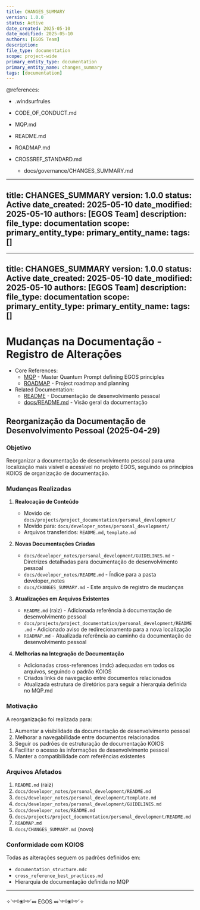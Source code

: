 ```yaml
---
title: CHANGES_SUMMARY
version: 1.0.0
status: Active
date_created: 2025-05-10
date_modified: 2025-05-10
authors: [EGOS Team]
description: 
file_type: documentation
scope: project-wide
primary_entity_type: documentation
primary_entity_name: changes_summary
tags: [documentation]
---
```


@references:
- .windsurfrules
- CODE_OF_CONDUCT.md
- MQP.md
- README.md
- ROADMAP.md
- CROSSREF_STANDARD.md

  - docs/governance/CHANGES_SUMMARY.md

---
title: CHANGES_SUMMARY
version: 1.0.0
status: Active
date_created: 2025-05-10
date_modified: 2025-05-10
authors: [EGOS Team]
description: 
file_type: documentation
scope: 
primary_entity_type: 
primary_entity_name: 
tags: []
---

---
title: CHANGES_SUMMARY
version: 1.0.0
status: Active
date_created: 2025-05-10
date_modified: 2025-05-10
authors: [EGOS Team]
description: 
file_type: documentation
scope: 
primary_entity_type: 
primary_entity_name: 
tags: []
---

# Mudanças na Documentação - Registro de Alterações

- Core References:
  - [MQP](..\reference\MQP.md) - Master Quantum Prompt defining EGOS principles
  - [ROADMAP](../../governance/migrations/processed/pt/ROADMAP.md) - Project roadmap and planning
- Related Documentation:
  - [README](../../governance/business/github_updates/README.md) - Documentação de desenvolvimento pessoal
  - [docs/README.md](../../..\README.md) - Visão geral da documentação

## Reorganização da Documentação de Desenvolvimento Pessoal (2025-04-29)

### Objetivo

Reorganizar a documentação de desenvolvimento pessoal para uma localização mais visível e acessível no projeto EGOS, seguindo os princípios KOIOS de organização de documentação.

### Mudanças Realizadas

1. **Realocação de Conteúdo**
   - Movido de: `docs/projects/project_documentation/personal_development/`
   - Movido para: `docs/developer_notes/personal_development/`
   - Arquivos transferidos: `README.md`, `template.md`

2. **Novas Documentações Criadas**
   - `docs/developer_notes/personal_development/GUIDELINES.md` - Diretrizes detalhadas para documentação de desenvolvimento pessoal
   - `docs/developer_notes/README.md` - Índice para a pasta developer_notes
   - `docs/CHANGES_SUMMARY.md` - Este arquivo de registro de mudanças

3. **Atualizações em Arquivos Existentes**
   - `README.md` (raiz) - Adicionada referência à documentação de desenvolvimento pessoal
   - `docs/projects/project_documentation/personal_development/README.md` - Adicionado aviso de redirecionamento para a nova localização
   - `ROADMAP.md` - Atualizada referência ao caminho da documentação de desenvolvimento pessoal

4. **Melhorias na Integração de Documentação**
   - Adicionadas cross-references (mdc) adequadas em todos os arquivos, seguindo o padrão KOIOS
   - Criados links de navegação entre documentos relacionados
   - Atualizada estrutura de diretórios para seguir a hierarquia definida no MQP.md

### Motivação

A reorganização foi realizada para:

1. Aumentar a visibilidade da documentação de desenvolvimento pessoal
2. Melhorar a navegabilidade entre documentos relacionados
3. Seguir os padrões de estruturação de documentação KOIOS
4. Facilitar o acesso às informações de desenvolvimento pessoal
5. Manter a compatibilidade com referências existentes

### Arquivos Afetados

1. `README.md` (raiz)
2. `docs/developer_notes/personal_development/README.md`
3. `docs/developer_notes/personal_development/template.md`
4. `docs/developer_notes/personal_development/GUIDELINES.md`
5. `docs/developer_notes/README.md`
6. `docs/projects/project_documentation/personal_development/README.md`
7. `ROADMAP.md`
8. `docs/CHANGES_SUMMARY.md` (novo)

### Conformidade com KOIOS

Todas as alterações seguem os padrões definidos em:

- `documentation_structure.mdc`
- `cross_reference_best_practices.md`
- Hierarquia de documentação definida no MQP

---
✧༺❀༻∞ EGOS ∞༺❀༻✧